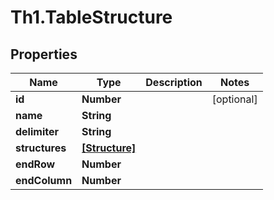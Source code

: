 # Th1.TableStructure

## Properties

Name | Type | Description | Notes
------------ | ------------- | ------------- | -------------
**id** | **Number** |  | [optional] 
**name** | **String** |  | 
**delimiter** | **String** |  | 
**structures** | [**[Structure]**](Structure.md) |  | 
**endRow** | **Number** |  | 
**endColumn** | **Number** |  | 


